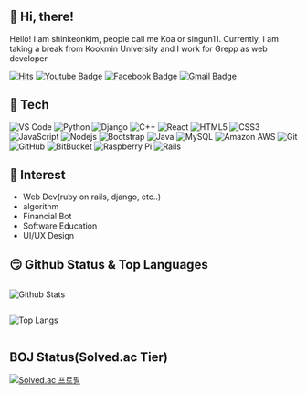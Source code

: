 ## 👋 Hi, there!

Hello! I am shinkeonkim, people call me Koa or singun11.
Currently, I am taking a break from Kookmin University and I work for Grepp as web developer

[![Hits](https://hits.seeyoufarm.com/api/count/incr/badge.svg?url=https%3A%2F%2Fgithub.com%2Fshinkeonkim)](https://hits.seeyoufarm.com)
[![Youtube Badge](https://img.shields.io/badge/Youtube-ff0000?style=flat-square&logo=youtube&link=https://www.youtube.com/channel/UCxnPVTZAKfgup-srzKe7ekQl)](https://www.youtube.com/channel/UCxnPVTZAKfgup-srzKe7ekQ)
[![Facebook Badge](https://img.shields.io/badge/facebook-1877f2?style=flat-square&logo=facebook&logoColor=white&link=https://www.facebook.com/singun11)](https://www.facebook.com/singun11)
[![Gmail Badge](https://img.shields.io/badge/Gmail-d14836?style=flat-square&logo=Gmail&logoColor=white&link=mailto:singun11@gmail.com)](mailto:singun11@gmail.com)

## 🚀 Tech
![VS Code](https://img.shields.io/badge/-VS%20Code-007ACC?style=flat-square&logo=visual-studio-code)
![Python](https://img.shields.io/badge/-Python-black?style=flat-square&logo=Python)
![Django](https://img.shields.io/badge/-Django-092E20?style=flat-square&logo=Django)
![C++](https://img.shields.io/badge/-C++-00599C?style=flat-square&logo=c)
![React](https://img.shields.io/badge/-React-black?style=flat-square&logo=react)
![HTML5](https://img.shields.io/badge/-HTML5-E34F26?style=flat-square&logo=html5&logoColor=white)
![CSS3](https://img.shields.io/badge/-CSS3-1572B6?style=flat-square&logo=css3)
![JavaScript](https://img.shields.io/badge/-JavaScript-black?style=flat-square&logo=javascript)
![Nodejs](https://img.shields.io/badge/-Nodejs-black?style=flat-square&logo=Node.js)
![Bootstrap](https://img.shields.io/badge/-Bootstrap-563D7C?style=flat-square&logo=bootstrap)
![Java](https://img.shields.io/badge/-java-E34A86?style=flat-square&logo=java)
![MySQL](https://img.shields.io/badge/-MySQL-black?style=flat-square&logo=mysql)
![Amazon AWS](https://img.shields.io/badge/Amazon%20AWS-232F3E?style=flat-square&logo=amazon-aws)
![Git](https://img.shields.io/badge/-Git-black?style=flat-square&logo=git)
![GitHub](https://img.shields.io/badge/-GitHub-181717?style=flat-square&logo=github)
![BitBucket](https://img.shields.io/badge/-BitBucket-darkblue?style=flat-square&logo=bitbucket)
![Raspberry Pi](https://img.shields.io/badge/-Raspberry%20Pi-C51A4A?style=flat-square&logo=Raspberry-Pi)
![Rails](https://img.shields.io/badge/-Rails-CC0000.svg?logo=rails&style=flat-square)

## :thinking: Interest
- Web Dev(ruby on rails, django, etc..)
- algorithm
- Financial Bot
- Software Education
- UI/UX Design

## 😏 Github Status & Top Languages

<div>
    <div style = "display: inline-block; width: 30rem">

![Github Stats](https://github-readme-stats.vercel.app/api?username=shinkeonkim&count_private=true&show_icons=true&include_all_commits=true&theme=dark)
    </div>
    <div style = "display: inline-block; width: 25rem">

![Top Langs](https://github-readme-stats.vercel.app/api/top-langs/?username=shinkeonkim&hide=TeX&layout=compact&theme=dark)
    </div>

</div>


## BOJ Status(Solved.ac Tier)
[![Solved.ac 
프로필](http://mazassumnida.wtf/api/v2/generate_badge?boj=singun11)](https://solved.ac/singun11)
